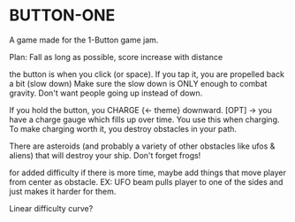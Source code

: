 # BUTTON-ONE
A game made for the 1-Button game jam.

Plan:
Fall as long as possible, score increase with distance

the button is when you click (or space). If you tap it, you are propelled back a bit
(slow down)
Make sure the slow down is ONLY enough to combat gravity. Don't want people going up
instead of down.

If you hold the button, you CHARGE {<- theme} downward.
[OPT] ->
you have a charge gauge which fills up over time. You use this when charging.
To make charging worth it, you destroy obstacles in your path.

There are asteroids (and probably a variety of other obstacles like ufos & aliens)
that will destroy your ship.
Don't forget frogs!

for added difficulty if there is more time, maybe add things that move player from
center as obstacle.
EX: UFO beam pulls player to one of the sides and just makes it harder for them.

Linear difficulty curve?
